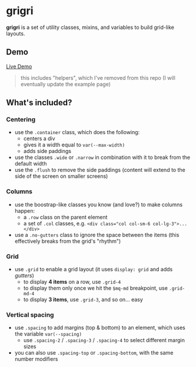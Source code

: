 # grigri

**grigri** is a set of utility classes, mixins, and variables to build grid-like layouts.

## Demo

[Live Demo](https://fredmercy.ca/files/grigri)

> this includes "helpers", which I've removed from this repo (I will eventually update the example page)

## What's included?

### Centering

- use the `.container` class, which does the following:
  - centers a div
  - gives it a width equal to `var(--max-width)`
  - adds side paddings
- use the classes `.wide` or `.narrow` in combination with it to break from the default width
- use the `.flush` to remove the side paddings (content will extend to the side of the screen on smaller screens)

### Columns

- use the boostrap-like classes you know (and love?) to make columns happen:
  - a `.row` class on the parent element
  - a set of `.col` classes, e.g. `<div class="col col-sm-6 col-lg-3">...</div>`
- use a `.no-gutters` class to ignore the space between the items (this effectively breaks from the grid's "rhythm")

### Grid

- use `.grid` to enable a grid layout (it uses `display: grid` and adds *gutters*)
  - to display **4 items** on a row, use `.grid-4`
  - to display them only once we hit the `$mq-md` breakpoint, use `.grid-md-4`
  - to display **3 items**, use `.grid-3`, and so on... easy

### Vertical spacing

- use `.spacing` to add margins (top & bottom) to an element, which uses the variable `var(--spacing)`
  - use `.spacing-2` / `.spacing-3` / `.spacing-4` to select different margin sizes
- you can also use `.spacing-top` or `.spacing-bottom`, with the same number modifiers

